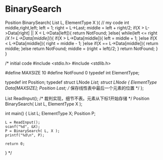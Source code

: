 # BinarySearch
Position BinarySearch( List L, ElementType X ){              //  my code
    int middle,right,left;
    left = 1;
    right = L->Last;
    middle = left + right/2;
    if(X > L->Data[right] || X < L->Data[left]){
        return NotFound;
    }else{
        while(left <= right  /*X != L->Data[middle]*/){
            if(X > L->Data[middle]){
                left = middle + 1;
            }else if(X < L->Data[middle]){
                right = middle - 1;
            }else if(X == L->Data[middle]){
                return middle;
            }else return NotFound;
            middle = (right + left)/2;
        }
        return NotFound;
    }
}

/*  initial code
#include <stdio.h>
#include <stdlib.h>

#define MAXSIZE 10
#define NotFound 0
typedef int ElementType;

typedef int Position;
typedef struct LNode *List;
struct LNode {
    ElementType Data[MAXSIZE];
    Position Last; /* 保存线性表中最后一个元素的位置 */
};

List ReadInput(); /* 裁判实现，细节不表。元素从下标1开始存储 */
Position BinarySearch( List L, ElementType X );

int main()
{
    List L;
    ElementType X;
    Position P;

    L = ReadInput();
    scanf("%d", &X);
    P = BinarySearch( L, X );
    printf("%d\n", P);

    return 0;
}
*/

